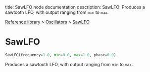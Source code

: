 title: SawLFO node documentation
description: SawLFO: Produces a sawtooth LFO, with output ranging from `min` to `max`.

[Reference library](../../index.md) > [Oscillators](../index.md) > [SawLFO](index.md)

# SawLFO

```python
SawLFO(frequency=1.0, min=0.0, max=1.0, phase=0.0)
```

Produces a sawtooth LFO, with output ranging from `min` to `max`.


